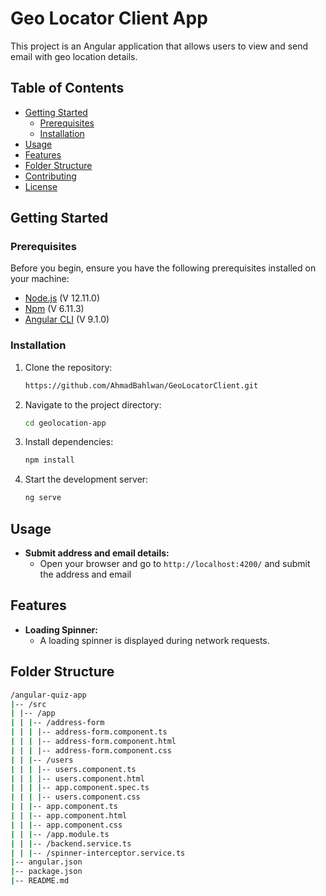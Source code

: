 # Geo Locator Client App

This project is an Angular application that allows users to view and send email with geo location details.

## Table of Contents

- [Getting Started](#getting-started)
  - [Prerequisites](#prerequisites)
  - [Installation](#installation)
- [Usage](#usage)
- [Features](#features)
- [Folder Structure](#folder-structure)
- [Contributing](#contributing)
- [License](#license)

## Getting Started

### Prerequisites

Before you begin, ensure you have the following prerequisites installed on your machine:

- [Node.js](https://nodejs.org/)   (V 12.11.0)
- [Npm](https://nodejs.org/)   (V 6.11.3)
- [Angular CLI](https://angular.io/cli)  (V 9.1.0)

### Installation

1. Clone the repository:

   ```bash
   https://github.com/AhmadBahlwan/GeoLocatorClient.git


2. Navigate to the project directory:

   ```bash
   cd geolocation-app

3. Install dependencies:
   ```bash
   npm install

4. Start the development server:
   ```bash
   ng serve


## Usage

- **Submit address and email details:**
  - Open your browser and go to `http://localhost:4200/` and submit the address and email 

## Features

- **Loading Spinner:**
  - A loading spinner is displayed during network requests.



## Folder Structure
```bash
/angular-quiz-app
|-- /src
| |-- /app
| | |-- /address-form
| | | |-- address-form.component.ts
| | | |-- address-form.component.html
| | | |-- address-form.component.css
| | |-- /users
| | | |-- users.component.ts
| | | |-- users.component.html
| | | |-- app.component.spec.ts
| | | |-- users.component.css
| | |-- app.component.ts
| | |-- app.component.html
| | |-- app.component.css
| | |-- /app.module.ts
| | |-- /backend.service.ts
| | |-- /spinner-interceptor.service.ts
|-- angular.json
|-- package.json
|-- README.md



